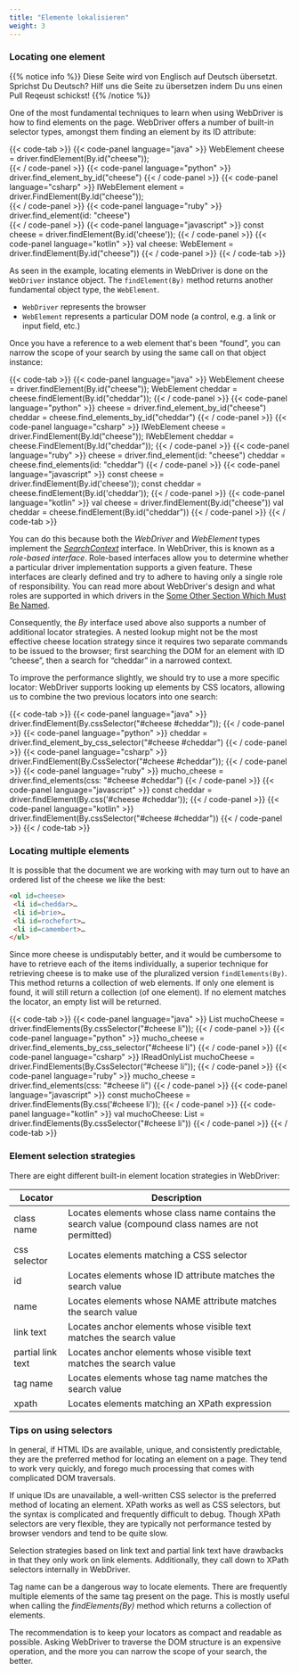 ```yaml
---
title: "Elemente lokalisieren"
weight: 3
---
```


### Locating one element

{{% notice info %}}
<i class="fas fa-language"></i> Diese Seite wird von Englisch 
auf Deutsch übersetzt. Sprichst Du Deutsch? Hilf uns die Seite 
zu übersetzen indem Du uns einen Pull Reqeust schickst!
 {{% /notice %}}

One of the most fundamental techniques to learn when using WebDriver is
how to find elements on the page. WebDriver offers a number of built-in selector
types, amongst them finding an element by its ID attribute:

{{< code-tab >}}
  {{< code-panel language="java" >}}
WebElement cheese = driver.findElement(By.id("cheese"));  
  {{< / code-panel >}}
  {{< code-panel language="python" >}}
driver.find_element_by_id("cheese")
  {{< / code-panel >}}
  {{< code-panel language="csharp" >}}
IWebElement element = driver.FindElement(By.Id("cheese"));  
  {{< / code-panel >}}
  {{< code-panel language="ruby" >}}
driver.find_element(id: "cheese")  
  {{< / code-panel >}}
  {{< code-panel language="javascript" >}}
const cheese = driver.findElement(By.id('cheese'));
  {{< / code-panel >}}
  {{< code-panel language="kotlin" >}}
val cheese: WebElement = driver.findElement(By.id("cheese"))
  {{< / code-panel >}}
{{< / code-tab >}}

As seen in the example, locating elements in WebDriver is done on the
`WebDriver` instance object. The `findElement(By)` method returns
another fundamental object type, the `WebElement`.

* `WebDriver` represents the browser
* `WebElement` represents a particular DOM node
  (a control, e.g. a link or input field, etc.)

Once you have a reference to a web element that's been “found”,
you can narrow the scope of your search
by using the same call on that object instance:

{{< code-tab >}}
  {{< code-panel language="java" >}}
WebElement cheese = driver.findElement(By.id("cheese"));
WebElement cheddar = cheese.findElement(By.id("cheddar"));
  {{< / code-panel >}}
  {{< code-panel language="python" >}}
cheese = driver.find_element_by_id("cheese")
cheddar = cheese.find_elements_by_id("cheddar")
  {{< / code-panel >}}
  {{< code-panel language="csharp" >}}
IWebElement cheese = driver.FindElement(By.Id("cheese"));
IWebElement cheddar = cheese.FindElement(By.Id("cheddar"));
  {{< / code-panel >}}
  {{< code-panel language="ruby" >}}
cheese = driver.find_element(id: "cheese")
cheddar = cheese.find_elements(id: "cheddar")
  {{< / code-panel >}}
  {{< code-panel language="javascript" >}}
const cheese = driver.findElement(By.id('cheese'));
const cheddar = cheese.findElement(By.id('cheddar'));
  {{< / code-panel >}}
  {{< code-panel language="kotlin" >}}
val cheese = driver.findElement(By.id("cheese"))
val cheddar = cheese.findElement(By.id("cheddar"))
  {{< / code-panel >}}
{{< / code-tab >}}

You can do this because both the _WebDriver_ and _WebElement_ types
implement the [_SearchContext_](//seleniumhq.github.io/selenium/docs/api/java/org/openqa/selenium/SearchContext.html)
interface. In WebDriver, this is known as a _role-based interface_.
Role-based interfaces allow you to determine whether a particular
driver implementation supports a given feature. These interfaces are
clearly defined and try to adhere to having only a single role of
responsibility.  You can read more about WebDriver's design and what
roles are supported in which drivers in the [Some Other Section Which
Must Be Named](#).
<!-- TODO: A new section needs to be created for the above.-->

Consequently, the _By_ interface used above also supports a
number of additional locator strategies.  A nested lookup might not be
the most effective cheese location strategy since it requires two
separate commands to be issued to the browser; first searching the DOM
for an element with ID “cheese”, then a search for “cheddar” in a
narrowed context.

To improve the performance slightly, we should try to use a more
specific locator: WebDriver supports looking up elements
by CSS locators, allowing us to combine the two previous locators into
one search:

{{< code-tab >}}
  {{< code-panel language="java" >}}
driver.findElement(By.cssSelector("#cheese #cheddar"));
  {{< / code-panel >}}
  {{< code-panel language="python" >}}
cheddar = driver.find_element_by_css_selector("#cheese #cheddar")
  {{< / code-panel >}}
  {{< code-panel language="csharp" >}}
driver.FindElement(By.CssSelector("#cheese #cheddar"));
  {{< / code-panel >}}
  {{< code-panel language="ruby" >}}
mucho_cheese = driver.find_elements(css: "#cheese #cheddar")
  {{< / code-panel >}}
  {{< code-panel language="javascript" >}}
const cheddar = driver.findElement(By.css('#cheese #cheddar'));
  {{< / code-panel >}}
  {{< code-panel language="kotlin" >}}
driver.findElement(By.cssSelector("#cheese #cheddar"))
  {{< / code-panel >}}
{{< / code-tab >}}

### Locating multiple elements

It is possible that the document we are working with may turn out to have an
ordered list of the cheese we like the best:

```html
<ol id=cheese>
 <li id=cheddar>…
 <li id=brie>…
 <li id=rochefort>…
 <li id=camembert>…
</ul>
```

Since more cheese is undisputably better, and it would be cumbersome
to have to retrieve each of the items individually, a superior
technique for retrieving cheese is to make use of the pluralized
version `findElements(By)`. This method returns a collection of web
elements. If only one element is found, it will still return a
collection (of one element). If no element matches the locator, an
empty list will be returned.

{{< code-tab >}}
  {{< code-panel language="java" >}}
List<WebElement> muchoCheese = driver.findElements(By.cssSelector("#cheese li"));
  {{< / code-panel >}}
  {{< code-panel language="python" >}}
mucho_cheese = driver.find_elements_by_css_selector("#cheese li")
  {{< / code-panel >}}
  {{< code-panel language="csharp" >}}
IReadOnlyList<IWebElement> muchoCheese = driver.FindElements(By.CssSelector(“#cheese li”));
  {{< / code-panel >}}
  {{< code-panel language="ruby" >}}
mucho_cheese = driver.find_elements(css: "#cheese li")
  {{< / code-panel >}}
  {{< code-panel language="javascript" >}}
const muchoCheese = driver.findElements(By.css('#cheese li'));
  {{< / code-panel >}}
  {{< code-panel language="kotlin" >}}
val muchoCheese: List<WebElement>  = driver.findElements(By.cssSelector("#cheese li"))
  {{< / code-panel >}}
{{< / code-tab >}}

### Element selection strategies

There are eight different built-in element location strategies in WebDriver:

| Locator | Description |
| -------- | ---------- |
| class name | Locates elements whose class name contains the search value (compound class names are not permitted) |
| css selector | Locates elements matching a CSS selector |
| id | Locates elements whose ID attribute matches the search value |
| name | Locates elements whose NAME attribute matches the search value |
| link text | Locates anchor elements whose visible text matches the search value |
| partial link text | Locates anchor elements whose visible text matches the search value |
| tag name | Locates elements whose tag name matches the search value |
| xpath | Locates elements matching an XPath expression |

### Tips on using selectors

In general, if HTML IDs are available, unique, and consistently
predictable, they are the preferred method for locating an element on
a page. They tend to work very quickly, and forego much processing
that comes with complicated DOM traversals.

If unique IDs are unavailable, a well-written CSS selector is the
preferred method of locating an element. XPath works as well as CSS
selectors, but the syntax is complicated and frequently difficult to
debug. Though XPath selectors are very flexible, they are typically
not performance tested by browser vendors and tend to be quite slow.

Selection strategies based on link text and partial link text have
drawbacks in that they only work on link elements. Additionally, they
call down to XPath selectors internally in WebDriver.

Tag name can be a dangerous way to locate elements. There are
frequently multiple elements of the same tag present on the page.
This is mostly useful when calling the _findElements(By)_ method which
returns a collection of elements.

The recommendation is to keep your locators as compact and
readable as possible. Asking WebDriver to traverse the DOM structure
is an expensive operation, and the more you can narrow the scope of
your search, the better.
